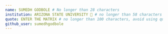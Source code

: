 ```yaml
---
name: SUMEDH GODBOLE # No longer than 28 characters
institution: ARIZONA STATE UNIVERSITY 🚩 # no longer than 58 characters
quote: ENTER THE MATRIX # no longer than 100 characters, avoid using quotes(") to guarantee the format remains the same.
github_user: sumedhgodbole
---
```

